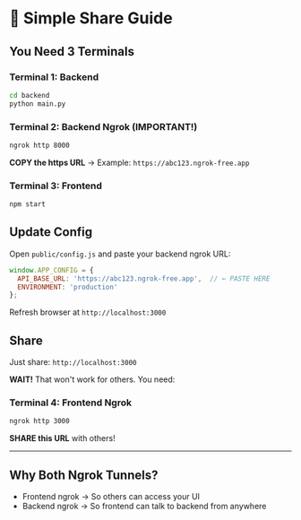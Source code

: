 # 🚀 Simple Share Guide

## You Need 3 Terminals

### Terminal 1: Backend
```bash
cd backend
python main.py
```

### Terminal 2: Backend Ngrok (IMPORTANT!)
```bash
ngrok http 8000
```
**COPY the https URL** → Example: `https://abc123.ngrok-free.app`

### Terminal 3: Frontend
```bash
npm start
```

## Update Config
Open `public/config.js` and paste your backend ngrok URL:
```javascript
window.APP_CONFIG = {
  API_BASE_URL: 'https://abc123.ngrok-free.app',  // ← PASTE HERE
  ENVIRONMENT: 'production'
};
```

Refresh browser at `http://localhost:3000`

## Share
Just share: `http://localhost:3000` 

**WAIT!** That won't work for others. You need:

### Terminal 4: Frontend Ngrok
```bash
ngrok http 3000
```
**SHARE this URL** with others!

---

## Why Both Ngrok Tunnels?
- Frontend ngrok → So others can access your UI
- Backend ngrok → So frontend can talk to backend from anywhere
